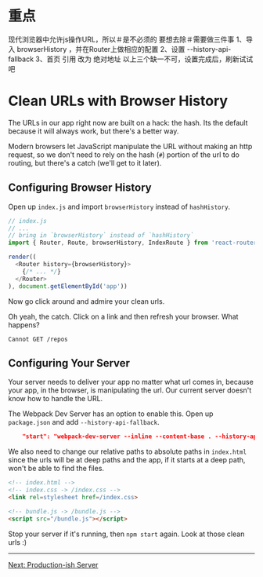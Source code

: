 # 重点
现代浏览器中允许js操作URL，所以＃是不必须的
要想去除＃需要做三件事
1、导入 browserHistory ，并在Router上做相应的配置
2、设置 --history-api-fallback
3、首页 引用 改为 绝对地址
以上三个缺一不可，设置完成后，刷新试试吧

# Clean URLs with Browser History

The URLs in our app right now are built on a hack: the hash. Its the
default because it will always work, but there's a better way.

Modern browsers let JavaScript manipulate the URL without making an http
request, so we don't need to rely on the hash (`#`) portion of the url
to do routing, but there's a catch (we'll get to it later).

## Configuring Browser History

Open up `index.js` and import `browserHistory` instead of `hashHistory`.

```js
// index.js
// ...
// bring in `browserHistory` instead of `hashHistory`
import { Router, Route, browserHistory, IndexRoute } from 'react-router'

render((
  <Router history={browserHistory}>
    {/* ... */}
  </Router>
), document.getElementById('app'))
```

Now go click around and admire your clean urls.

Oh yeah, the catch. Click on a link and then refresh your browser. What
happens?

```
Cannot GET /repos
```

## Configuring Your Server

Your server needs to deliver your app no matter what url comes in,
because your app, in the browser, is manipulating the url. Our current
server doesn't know how to handle the URL.

The Webpack Dev Server has an option to enable this. Open up
`package.json` and add `--history-api-fallback`.

```json
    "start": "webpack-dev-server --inline --content-base . --history-api-fallback"
```

We also need to change our relative paths to absolute paths in
`index.html` since the urls will be at deep paths and the app, if it
starts at a deep path, won't be able to find the files.

```html
<!-- index.html -->
<!-- index.css -> /index.css -->
<link rel=stylesheet href=/index.css>

<!-- bundle.js -> /bundle.js -->
<script src="/bundle.js"></script>
```

Stop your server if it's running, then `npm start` again. Look at those
clean urls :)

---

[Next: Production-ish Server](../11-productionish-server/)
